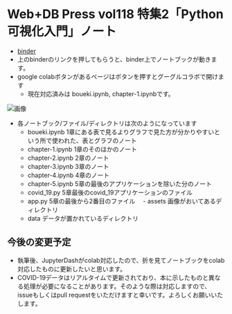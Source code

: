 # Web+DB Press vol118 特集2「Python可視化入門」ノート

- [binder](https://mybinder.org/v2/gh/mazarimono/webdb_notebook/ad9aed61fbd0a41ff3e3e1504f6b51c3b1a63db8)
- 上のbinderのリンクを押してもらうと、binder上でノートブックが動きます。
- google colabボタンがあるページはボタンを押すとグーグルコラボで開けます
  - 現在対応済みは boueki.ipynb, chapter-1.ipynbです。

![画像](https://i.gyazo.com/f69c0c6e147a6178a52633f2a9496b89.png)

- 各ノートブック/ファイル/ディレクトリは次のようになっています
  - boueki.ipynb 1章にある表で見るよりグラフで見た方が分かりやすいという所で使われた、表とグラフのノート
  - chapter-1.ipynb 1章のそのほかのノート
  - chapter-2.ipynb 2章のノート
  - chapter-3.ipynb 3章のノート
  - chapter-4.ipynb 4章のノート
  - chapter-5.ipynb 5章の最後のアプリケーションを除いた分のノート
  - covid_19.py 5章最後のcovid_19アプリケーションのファイル
  - app.py 5章の最後から2番目のファイル
　- assets 画像がおいてあるディレクトリ
  - data データが置かれているディレクトリ

## 今後の変更予定
- 執筆後、JupyterDashがcolab対応したので、折を見てノートブックをcolab対応したものに更新したいと思います。
- COVID-19データはリアルタイムで更新されており、本に示したものと異なる処理が必要になることがあります。そのような際は対応しますので、issueもしくはpull requestをいただけますと幸いです。よろしくお願いいたします。
